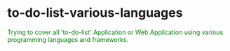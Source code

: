 # to-do-list-various-languages
<html>
<style>
  p{
    color:green
  }
</style>
<p>
Trying to cover all 'to-do-list' Application or Web Application using various programming languages and frameworks.
</p>
</html>
